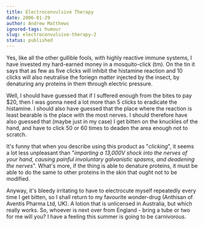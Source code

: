 ```yaml
---
title: Electroconvulsive Therapy
date: 2006-01-29
author: Andrew Matthews
ignored-tags: humour
slug: electroconvulsive-therapy-2
status: published
---
```


Yes, like all the other gullible fools, with highly reactive immune systems, I have invested my hard-earned money in a mosquito-click (tm). On the tin it says that as few as five clicks will inhibit the histamine reaction and 10 clicks will also neutralise the foriegn matter injected by the insect, by denaturing any proteins in them through electric pressure.

Well, I should have guessed that if I suffered enough from the bites to pay \$20, then I was gonna need a lot more than 5 clicks to eradicate the histamine. I should also have guessed that the place where the reaction is least bearable is the place with the most nerves. I should therefore have also guessed that (maybe just in my case) I get bitten on the knuckles of the hand, and have to click 50 or 60 times to deaden the area enough not to scratch.

It's funny that when you describe using this product as "*clicking*", it seems a lot less unpleasant than "*imparting a 13,000V shock into the nerves of your hand, causing painful involuntary galvanistic spasms, and deadening the nerves*". What's more, if the thing is able to denature proteins, it must be able to do the same to other proteins in the skin that ought not to be modified.

Anyway, it's bleedy irritating to have to electrocute myself repeatedly every time I get bitten, so I shall return to my favourite wonder-drug (Anthisan of Aventis Pharma Ltd, UK). A lotion that is unlicensed in Australia, but which really works. So, whoever is next over from England - bring a tube or two for me will you? I have a feeling this summer is going to be carnivorous.
